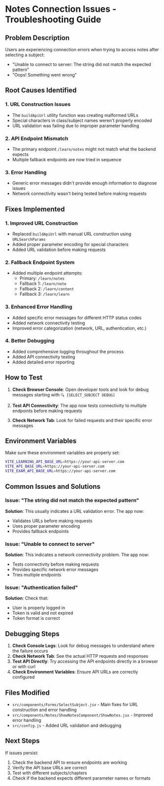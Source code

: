 # Notes Connection Issues - Troubleshooting Guide

## Problem Description
Users are experiencing connection errors when trying to access notes after selecting a subject:
- "Unable to connect to server: The string did not match the expected pattern"
- "Oops! Something went wrong"

## Root Causes Identified

### 1. URL Construction Issues
- The `buildApiUrl` utility function was creating malformed URLs
- Special characters in class/subject names weren't properly encoded
- URL validation was failing due to improper parameter handling

### 2. API Endpoint Mismatch
- The primary endpoint `/learn/notes` might not match what the backend expects
- Multiple fallback endpoints are now tried in sequence

### 3. Error Handling
- Generic error messages didn't provide enough information to diagnose issues
- Network connectivity wasn't being tested before making requests

## Fixes Implemented

### 1. Improved URL Construction
- Replaced `buildApiUrl` with manual URL construction using `URLSearchParams`
- Added proper parameter encoding for special characters
- Added URL validation before making requests

### 2. Fallback Endpoint System
- Added multiple endpoint attempts:
  - Primary: `/learn/notes`
  - Fallback 1: `/learn/note`
  - Fallback 2: `/learn/content`
  - Fallback 3: `/learn/learn`

### 3. Enhanced Error Handling
- Added specific error messages for different HTTP status codes
- Added network connectivity testing
- Improved error categorization (network, URL, authentication, etc.)

### 4. Better Debugging
- Added comprehensive logging throughout the process
- Added API connectivity testing
- Added detailed error reporting

## How to Test

1. **Check Browser Console**: Open developer tools and look for debug messages starting with `🔍 [SELECT_SUBJECT DEBUG]`

2. **Test API Connectivity**: The app now tests connectivity to multiple endpoints before making requests

3. **Check Network Tab**: Look for failed requests and their specific error messages

## Environment Variables

Make sure these environment variables are properly set:
```bash
VITE_LEARNING_API_BASE_URL=https://your-api-server.com
VITE_API_BASE_URL=https://your-api-server.com
VITE_EXAM_API_BASE_URL=https://your-api-server.com
```

## Common Issues and Solutions

### Issue: "The string did not match the expected pattern"
**Solution**: This usually indicates a URL validation error. The app now:
- Validates URLs before making requests
- Uses proper parameter encoding
- Provides fallback endpoints

### Issue: "Unable to connect to server"
**Solution**: This indicates a network connectivity problem. The app now:
- Tests connectivity before making requests
- Provides specific network error messages
- Tries multiple endpoints

### Issue: "Authentication failed"
**Solution**: Check that:
- User is properly logged in
- Token is valid and not expired
- Token format is correct

## Debugging Steps

1. **Check Console Logs**: Look for debug messages to understand where the failure occurs
2. **Check Network Tab**: See the actual HTTP requests and responses
3. **Test API Directly**: Try accessing the API endpoints directly in a browser or with curl
4. **Check Environment Variables**: Ensure API URLs are correctly configured

## Files Modified

- `src/components/Forms/SelectSubject.jsx` - Main fixes for URL construction and error handling
- `src/components/Notes/ShowNotesComponent/ShowNotes.jsx` - Improved error handling
- `src/config.js` - Added URL validation and debugging

## Next Steps

If issues persist:
1. Check the backend API to ensure endpoints are working
2. Verify the API base URLs are correct
3. Test with different subjects/chapters
4. Check if the backend expects different parameter names or formats
